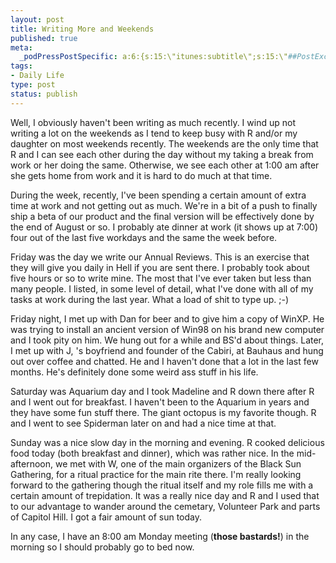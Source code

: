 ```yaml
--- 
layout: post
title: Writing More and Weekends
published: true
meta: 
  _podPressPostSpecific: a:6:{s:15:\"itunes:subtitle\";s:15:\"##PostExcerpt##\";s:14:\"itunes:summary\";s:15:\"##PostExcerpt##\";s:15:\"itunes:keywords\";s:17:\"##WordPressCats##\";s:13:\"itunes:author\";s:10:\"##Global##\";s:15:\"itunes:explicit\";s:2:\"No\";s:12:\"itunes:block\";s:2:\"No\";}
tags: 
- Daily Life
type: post
status: publish
---
```

Well, I obviously haven't been writing as much recently. I wind up not writing a lot on the weekends as I tend to keep busy with R and/or my daughter on most weekends recently. The weekends are the only time that R and I can see each other during the day without my taking a break from work or her doing the same. Otherwise, we see each other at 1:00 am after she gets home from work and it is hard to do much at that time.

During the week, recently, I've been spending a certain amount of extra time at work and not getting out as much. We're in a bit of a push to finally ship a beta of our product and the final version will be effectively done by the end of August or so. I probably ate dinner at work (it shows up at 7:00) four out of the last five workdays and the same the week before.

Friday was the day we write our Annual Reviews. This is an exercise that they will give you daily in Hell if you are sent there. I probably took about five hours or so to write mine. The most that I've ever taken but less than many people. I listed, in some level of detail, what I've done with all of my tasks at work during the last year. What a load of shit to type up. ;-)

Friday night, I met up with  Dan for beer and to give him a copy of WinXP. He was trying to install an ancient version of Win98 on his brand new computer and I took pity on him. We hung out for a while and BS'd about things. Later, I met up with J, 's boyfriend and founder of the Cabiri, at Bauhaus and hung out over coffee and chatted. He and I haven't done that a lot in the last few months. He's definitely done some weird ass stuff in his life.

Saturday was Aquarium day and I took Madeline and R down there after R and I went out for breakfast. I haven't been to the Aquarium in years and they have some fun stuff there. The giant octopus is my favorite though. R and I went to see Spiderman later on and had a nice time at that.

Sunday was a nice slow day in the morning and evening. R cooked delicious food today (both breakfast and dinner), which was rather nice. In the mid-afternoon, we met with W, one of the main organizers of the Black Sun Gathering, for a ritual practice for the main rite there. I'm really looking forward to the gathering though the ritual itself and my role fills me with a certain amount of trepidation. It was a really nice day and R and I used that to our advantage to wander around the cemetary, Volunteer Park and parts of Capitol Hill. I got a fair amount of sun today.

In any case, I have an 8:00 am Monday meeting (<strong>those bastards!</strong>) in the morning so I should probably go to bed now.

